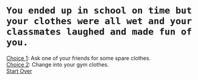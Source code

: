 # ```You ended up in school on time but your clothes were all wet and your classmates laughed and made fun of you.```  
[Choice 1](arrested.md): Ask one of your friends for some spare clothes.  
[Choice 2](meteor.md): Change into your gym clothes.  
[Start Over](../start.md)